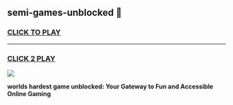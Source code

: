 
## semi-games-unblocked 👋
<h3>
<a href="https://premium.freeplayer.one?title=semi-games-unblocked&ref=14F">CLICK TO PLAY</a></h3>
<hr>

<h3>
<a href="https://premium.freeplayer.one?title=semi-games-unblocked&ref=14F">CLICK 2 PLAY</a>
  
</h3>

<a href="https://premium.freeplayer.one?title=semi-games-unblocked&ref=12F/"><img src="https://clearcache.store/games.png"></a>


**worlds hardest game unblocked: Your Gateway to Fun and Accessible Online Gaming**
